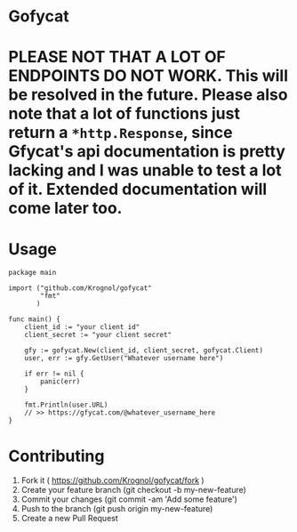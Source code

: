 # Gofycat

# PLEASE NOT THAT A LOT OF ENDPOINTS **DO NOT** WORK. This will be resolved in the future. Please also note that a lot of functions just return a `*http.Response`, since Gfycat's api documentation is pretty lacking and I was unable to test a lot of it. Extended documentation will come later too.

# Usage

```golang
package main

import ("github.com/Krognol/gofycat"
        "fmt"
       )

func main() {
    client_id := "your client id"
    client_secret := "your client secret"

    gfy := gofycat.New(client_id, client_secret, gofycat.Client)
    user, err := gfy.GetUser("Whatever username here")

    if err != nil {
        panic(err)
    }

    fmt.Println(user.URL)
    // >> https://gfycat.com/@whatever_username_here
}
```

# Contributing

1. Fork it ( https://github.com/Krognol/gofycat/fork )
2. Create your feature branch (git checkout -b my-new-feature)
3. Commit your changes (git commit -am 'Add some feature')
4. Push to the branch (git push origin my-new-feature)
5. Create a new Pull Request
